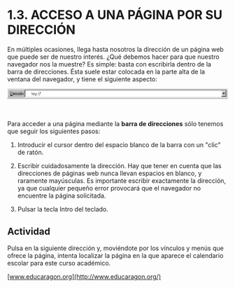 
# 1.3. ACCESO A UNA PÁGINA POR SU DIRECCIÓN

En múltiples ocasiones, llega hasta nosotros la dirección de un página web que puede ser de nuestro interés. ¿Qué debemos hacer para que nuestro navegador nos la muestre? Es simple: basta con escribirla dentro de la barra de direcciones. Ésta suele estar colocada en la parte alta de la ventana del navegador, y tiene el siguiente aspecto:


![2.5. Barra de direcciones. Captura de pantalla.](img/direccion.jpg)

 

Para acceder a una página mediante la **barra de direcciones** sólo tenemos que seguir los siguientes pasos:

1. Introducir el cursor dentro del espacio blanco de la barra con un "clic" de ratón.

2. Escribir cuidadosamente la dirección. Hay que tener en cuenta que las direcciones de páginas web nunca llevan espacios en blanco, y raramente mayúsculas. Es importante escribir exactamente la dirección, ya que cualquier pequeño error provocará que el navegador no encuentre la página solicitada.

3. Pulsar la tecla Intro del teclado.

## Actividad

Pulsa en la siguiente dirección y, moviéndote por los vínculos y menús que ofrece la página, intenta localizar la página en la que aparece el calendario escolar para este curso académico.

[www.educaragon.org](http://www.educaragon.org/)

